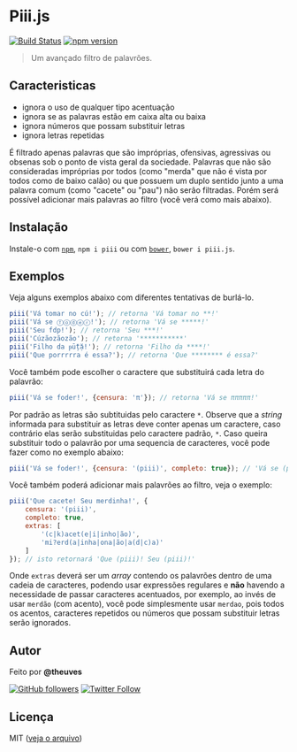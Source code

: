 # Piii.js

[![Build Status](https://travis-ci.org/theuves/piii.js.svg?branch=master)](https://travis-ci.org/theuves/piii.js)
[![npm version](https://badge.fury.io/js/piii.svg)](https://badge.fury.io/js/piii)

> Um avançado filtro de palavrões.

## Caracteristicas

* ignora o uso de qualquer tipo acentuação
* ignora se as palavras estão em caixa alta ou baixa
* ignora números que possam substituir letras
* ignora letras repetidas

É filtrado apenas palavras que são impróprias, ofensivas, agressivas ou obsenas sob o ponto de vista geral da sociedade. Palavras que não são consideradas impróprias por todos (como "merda" que não é vista por todos como de baixo calão) ou que possuem um duplo sentido junto a uma palavra comum (como "cacete" ou "pau") não serão filtradas. Porém será possível adicionar mais palavras ao filtro (você verá como mais abaixo).

## Instalação

Instale-o com [`npm`](https://www.npmjs.com/), `npm i piii` ou com [`bower`](https://bower.io/), `bower i piii.js`.

## Exemplos

Veja alguns exemplos abaixo com diferentes tentativas de burlá-lo.

```js
piii('Vá tomar no cú!'); // retorna 'Vá tomar no **!'
piii('Vá se ⓕⓞⓓⓔⓡ!'); // retorna 'Vá se *****!'
piii('Seu fdp!'); // retorna 'Seu ***!'
piii('Cúzãozãozão'); // retorna '***********'
piii('Filho da ᵽṻțặ!'); // retorna 'Filho da ****!'
piii('Que porrrrra é essa?'); // retorna 'Que ******** é essa?'
```

Você também pode escolher o caractere que substituirá cada letra do palavrão:

```js
piii('Vá se foder!', {censura: 'π'}); // retorna 'Vá se πππππ!'
```

Por padrão as letras são subtituidas pelo caractere `*`. Observe que a *string* informada para substituir as letras deve conter apenas
um caractere, caso contrário elas serão substituidas pelo caractere padrão, `*`. Caso queira substituir todo o palavrão por
uma sequencia de caracteres, você pode fazer como no exemplo abaixo:

```js
piii('Vá se foder!', {censura: '(piii)', completo: true}); // 'Vá se (piii)!'
```

Você também poderá adicionar mais palavrões ao filtro, veja o exemplo:

```js
piii('Que cacete! Seu merdinha!', {
    censura: '(piii)',
    completo: true,
    extras: [
        '(c|k)acet(e|i|inho|ão)',
        'mi?erd(a|inha|ona|ão|a(d|c)a)'
    ]
}); // isto retornará 'Que (piii)! Seu (piii)!'
```

Onde `extras` deverá ser um *array* contendo os palavrões dentro de uma cadeia de caracteres, podendo usar expressões regulares e **não** havendo a necessidade de passar caracteres acentuados, por exemplo, ao invés de usar `merdão` (com acento), você pode simplesmente usar `merdao`, pois todos os acentos, caracteres repetidos ou números que possam substituir letras serão ignorados.

## Autor

Feito por **@theuves**

[![GitHub followers](https://img.shields.io/github/followers/theuves.svg?style=social&label=Follow)](https://github.com/theuves)
[![Twitter Follow](https://img.shields.io/twitter/follow/theuves.svg?style=social&label=Follow)](https://twitter.com/theuves)

## Licença

MIT ([veja o arquivo](https://raw.githubusercontent.com/theuves/piii.js/master/License))
